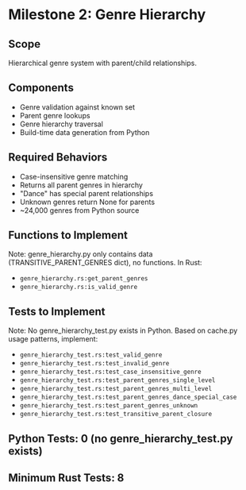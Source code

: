 # Milestone 2: Genre Hierarchy

## Scope
Hierarchical genre system with parent/child relationships.

## Components
- Genre validation against known set
- Parent genre lookups
- Genre hierarchy traversal
- Build-time data generation from Python

## Required Behaviors
- Case-insensitive genre matching
- Returns all parent genres in hierarchy
- "Dance" has special parent relationships
- Unknown genres return None for parents
- ~24,000 genres from Python source

## Functions to Implement
Note: genre_hierarchy.py only contains data (TRANSITIVE_PARENT_GENRES dict), no functions. In Rust:
- `genre_hierarchy.rs:get_parent_genres`
- `genre_hierarchy.rs:is_valid_genre`

## Tests to Implement
Note: No genre_hierarchy_test.py exists in Python. Based on cache.py usage patterns, implement:
- `genre_hierarchy_test.rs:test_valid_genre`
- `genre_hierarchy_test.rs:test_invalid_genre`
- `genre_hierarchy_test.rs:test_case_insensitive_genre`
- `genre_hierarchy_test.rs:test_parent_genres_single_level`
- `genre_hierarchy_test.rs:test_parent_genres_multi_level`
- `genre_hierarchy_test.rs:test_parent_genres_dance_special_case`
- `genre_hierarchy_test.rs:test_parent_genres_unknown`
- `genre_hierarchy_test.rs:test_transitive_parent_closure`

## Python Tests: 0 (no genre_hierarchy_test.py exists)
## Minimum Rust Tests: 8